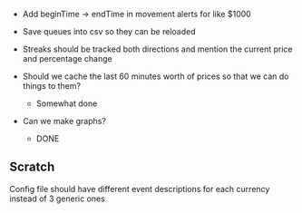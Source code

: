- Add beginTime -> endTime in movement alerts for like $1000

- Save queues into csv so they can be reloaded

- Streaks should be tracked both directions and mention the current price and percentage change

- Should we cache the last 60 minutes worth of prices so that we can do things to them?  
    - Somewhat done

- Can we make graphs?
    - DONE

## Scratch

Config file should have different event descriptions for each currency instead of 3 generic ones
